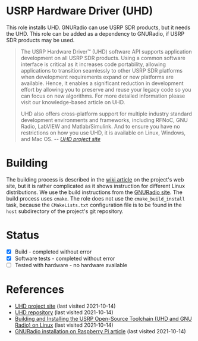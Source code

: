 # USRP Hardware Driver (UHD)

This role installs UHD. GNURadio can use USRP SDR products, but it needs the UHD. This role can be added as a dependency to GNURadio, if USRP SDR products may be used. 

> The USRP Hardware Driver™ (UHD) software API supports application development on all USRP SDR products. Using a common software interface is critical as it increases code portability, allowing applications to transition seamlessly to other USRP SDR platforms when development requirements expand or new platforms are available. Hence, it enables a significant reduction in development effort by allowing you to preserve and reuse your legacy code so you can focus on new algorithms. For more detailed information please visit our knowledge-based article on UHD.
>
>UHD also offers cross-platform support for multiple industry standard development environments and frameworks, including RFNoC, GNU Radio, LabVIEW and Matlab/Simulink. And to ensure you have no restrictions on how you use UHD, it is available on Linux, Windows, and Mac OS.
> -- <cite>[UHD project site][1]</cite>

<!--more-->

# Building

The building process is described in the [wiki article][3] on the project's web site, but it is rather complicated as it shows instruction for different Linux distributions. We use the build instructions from the [GNURadio site][4]. The build process uses `cmake`. The role does not use the `cmake_build_install` task, because the `CMakeLists.txt` configuration file is to be found in the `host` subdirectory of the project's git repository.

# Status

- [x] Build - completed without error
- [x] Software tests - completed without error
- [ ] Tested with hardware - no hardware available

# References

- [UHD project site][1] (last visited 2021-10-14)
- [UHD repository][2] (last visited 2021-10-14)
- [Building and Installing the USRP Open-Source Toolchain (UHD and GNU Radio) on Linux][4] (last visited 2021-10-14)
- [GNURadio installation on Raspberry Pi article][3] (last visited 2021-10-14)

[1]: https://www.ettus.com/sdr-software/uhd-usrp-hardware-driver/
[2]: https://github.com/EttusResearch/uhd.git
[3]: https://kb.ettus.com/Building_and_Installing_the_USRP_Open-Source_Toolchain_(UHD_and_GNU_Radio)_on_Linux
[4]: https://wiki.gnuradio.org/index.php/InstallingGRFromSource_on_Raspberry_Pi
